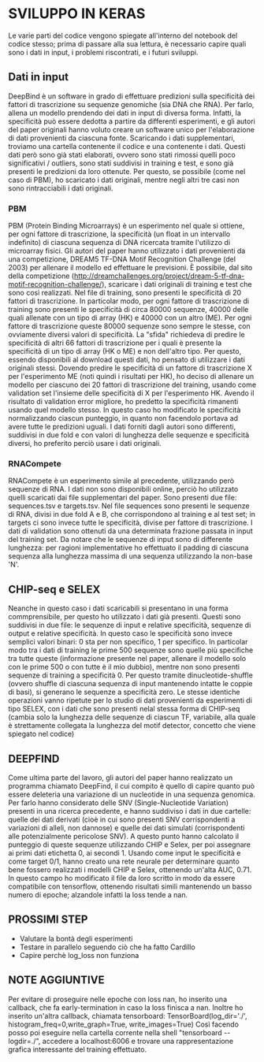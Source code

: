 # SVILUPPO IN KERAS
Le varie parti del codice vengono spiegate all'interno del notebook del codice stesso; prima di passare alla sua lettura, è necessario capire quali sono i dati in input, i problemi riscontrati, e i futuri sviluppi.

## Dati in input
DeepBind è un software in grado di effettuare predizioni sulla specificità dei fattori di trascrizione su sequenze genomiche (sia DNA che RNA). Per farlo, allena un modello prendendo dei dati in input di diversa forma.
Infatti, la specificità può essere dedotta a partire da differenti esperimenti, e gli autori del paper originali hanno voluto creare un software unico per l'elaborazione di dati provenienti da ciascuna fonte.
Scaricando i dati supplementari, troviamo una cartella contenente il codice e una contenente i dati.
Questi dati però sono già stati elaborati, ovvero sono stati rimossi quelli poco significativi / outliers, sono stati suddivisi in training e test, e sono già presenti le predizioni da loro ottenute.
Per questo, se possibile (come nel caso di PBM), ho scaricato i dati originali, mentre negli altri tre casi non sono rintracciabili i dati originali.

### PBM
PBM (Protein Binding Microarrays) è un esperimento nel quale si ottiene, per ogni fattore di trascrizione, la specificità (un float in un intervallo indefinito) di ciascuna sequenza di DNA ricercata tramite l'utilizzo di microarray fisici.
Gli autori del paper hanno utilizzato i dati provenienti da una competizione, DREAM5 TF-DNA Motif Recognition Challenge (del 2003) per allenare il modello ed effettuare le previsioni.
È possibile, dal sito della competizione (http://dreamchallenges.org/project/dream-5-tf-dna-motif-recognition-challenge/), scaricare i dati originali di training e test che sono così realizzati.
Nel file di training, sono presenti le specificità di 20 fattori di trascrizione.
In particolar modo, per ogni fattore di trascrizione di training sono presenti le specificità di circa 80000 sequenze, 40000 delle quali allenate con un tipo di array (HK) e 40000 con un altro (ME).
Per ogni fattore di trascrizione queste 80000 sequenze sono sempre le stesse, con ovviamente diversi valori di specificità.
La "sfida" richiedeva di predire le specificità di altri 66 fattori di trascrizione per i quali è presente la specificità di un tipo di array (HK o ME) e non dell'altro tipo.
Per questo, essendo disponibili al download questi dati, ho pensato di utilizzare i dati originali stessi.
Dovendo predire le specificità di un fattore di trascrizione X per l'esperimento ME (noti quindi i risultati per HK), ho deciso di allenare un modello per ciascuno dei 20 fattori di trascrizione del training, usando come validation set l'insieme delle specificità di X per l'esperimento HK.
Avendo il risultato di validation error migliore, ho predetto la specificità rimanenti usando quel modello stesso.
In questo caso ho modificato le specificità normalizzando ciascun punteggio, in quanto non facendolo portava ad avere tutte le predizioni uguali.
I dati forniti dagli autori sono differenti, suddivisi in due fold e con valori di lunghezza delle sequenze e specificità diversi, ho preferito perciò usare i dati originali.


### RNACompete
RNACompete è un esperimento simile al precedente, utilizzando però sequenze di RNA. 
I dati non sono disponibili online, perciò ho utilizzato quelli scaricati dai file supplementari del paper.
Sono presenti due file: sequences.tsv e targets.tsv.
Nel file sequences sono presenti le sequenze di RNA, divisi in due fold A e B, che corrispondono al training e al test set; in targets ci sono invece tutte le specificità, divise per fattore di trascrizione.
I dati di validation sono ottenuti da una determinata frazione passata in input del training set.
Da notare che le sequenze di input sono di differente lunghezza: per ragioni implementative ho effettuato il padding di ciascuna sequenza alla lunghezza massima di una sequenza utilizzando la non-base 'N'.

## CHIP-seq e SELEX
Neanche in questo caso i dati scaricabili si presentano in una forma commprensibile, per questo ho utilizzato i dati già presenti.
Questi sono suddivisi in due file: le sequenze di input e relative specificità, sequenze di output e relative specificità.
In questo caso le specificità sono invece semplici valori binari: 0 sta per non specifico, 1 per specifico.
In particolar modo tra i dati di training le prime 500 sequenze sono quelle più specifiche tra tutte queste (informazione presente nel paper, allenare il modello solo con le prime 500 o con tutte è il mio dubbio), mentre non sono presenti sequenze di training a specificità 0.
Per questo tramite dinucleotide-shuffle (ovvero shuffle di ciascuna sequenza di input mantenendo intatte le coppie di basi), si generano le sequenze a specificità zero.
Le stesse identiche operazioni vanno ripetute per lo studio di dati provenienti da esperimenti di tipo SELEX, con i dati che sono presenti nelal stessa forma di CHIP-seq (cambia solo la lunghezza delle sequenze di ciascun TF, variabile, alla quale è strettamente collegata la lunghezza del motif detector, concetto che viene spiegato nel codice)

## DEEPFIND
Come ultima parte del lavoro, gli autori del paper hanno realizzato un programma chiamato DeepFind, il cui compito è quello di capire quanto può essere deleteria una variazione di un nucleotide in una sequenza genomica.
Per farlo hanno considerato delle SNV (Single-Nucleotide Variation) presenti in una ricerca precedente, e hanno suddiviso i dati in due cartelle: quelle dei dati derivati (cioè in cui sono presenti SNV corrispondenti a variazioni di alleli, non dannose) e quelle dei dati simulati (corrispondenti alle potenzialmente pericolose SNV).
A questo punto hanno calcolato il punteggio di queste sequenze utilizzando CHIP e Selex, per poi assegnare ai primi dati etichetta 0, ai secondi 1.
Usando come input le specificità e come target 0/1, hanno creato una rete neurale per determinare quanto bene fossero realizzati i modelli CHIP e Selex, ottenendo un'alta AUC, 0.71.
In questo campo ho modificato il file da loro scritto in modo da essere compatibile con tensorflow, ottenendo risultati simili mantenendo un basso numero di epoche; alzandole infatti la loss tende a nan.

## PROSSIMI STEP
- Valutare la bontà degli esperimenti
- Testare in parallelo seguendo ciò che ha fatto Cardillo
- Capire perchè log_loss non funziona

## NOTE AGGIUNTIVE
Per evitare di proseguire nelle epoche con loss nan, ho inserito una callback, che fa early-termination in caso la loss finisca a nan. 
Inoltre ho inserito un'altra callback, chiamata tensorboard:
TensorBoard(log_dir='./', histogram_freq=0,write_graph=True, write_images=True)
Così facendo posso poi eseguire nella cartella corrente nella shell "tensorboard --logdir=./", accedere a localhost:6006 e trovare una rappresentazione grafica interessante del training effettuato.

